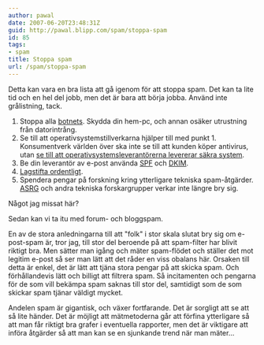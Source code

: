 ```yaml
---
author: pawal
date: 2007-06-20T23:48:31Z
guid: http://pawal.blipp.com/spam/stoppa-spam
id: 85
tags:
- spam
title: Stoppa spam
url: /spam/stoppa-spam
---
```


Detta kan vara en bra lista att gå igenom för att stoppa spam. Det kan
ta lite tid och en hel del jobb, men det är bara att börja
jobba. Använd inte grålistning, tack.

1. Stoppa alla <a
href="http://sv.wikipedia.org/wiki/Botnet">botnets</a>. Skydda din
hem-pc, och annan osäker utrustning från datorintrång.
2. Se till att operativsystemstillverkarna hjälper till med
punkt 1. Konsumentverk världen över ska inte se till att kunden köper
antivirus, utan <a href="http://en.wikipedia.org/wiki/Lemon_law">se
till att operativsystemsleverantörerna levererar säkra
system</a>.
3. Be din leverantör av e-post använda <a
href="http://en.wikipedia.org/wiki/Sender_Policy_Framework">SPF</a>
och <a
href="http://en.wikipedia.org/wiki/DomainKeys">DKIM</a>.</li><li><a
href="http://www.spamlaws.com/">Lagstifta ordentligt</a>.<br
/>
4. Spendera pengar på forskning kring ytterligare tekniska
spam-åtgärder. <a href="http://asrg.sp.am/">ASRG</a> och andra
tekniska forskargrupper verkar inte längre bry sig.

Något jag missat här?

Sedan kan vi ta itu med forum- och bloggspam.

En av de stora anledningarna till att "folk" i stor skala slutat bry
sig om e-post-spam är, tror jag, till stor del beroende på att
spam-filter har blivit riktigt bra. Men sätter man igång och mäter
spam-flödet och ställer det mot legitim e-post så ser man lätt att det
råder en viss obalans här. Orsaken till detta är enkel, det är lätt
att tjäna stora pengar på att skicka spam. Och förhållandevis lätt och
billigt att filtrera spam. Så incitamenten och pengarna för de som
vill bekämpa spam saknas till stor del, samtidigt som de som skickar
spam tjänar väldigt mycket.

Andelen spam är gigantisk, och växer fortfarande. Det är sorgligt att
se att så lite händer. Det är möjligt att mätmetoderna går att förfina
ytterligare så att man får riktigt bra grafer i eventuella rapporter,
men det är viktigare att införa åtgärder så att man kan se en
sjunkande trend när man mäter...

